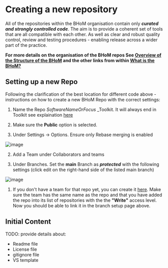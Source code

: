 # Creating a new repository

All of the repositories within the BHoM organisation contain only ___curated and strongly controlled code___. 
The aim is to provide a coherent set of tools that are all compatible with each other. As well as clear and robust quality control, review and testing procedures - enabling release across a wider part of the practice.

__For more details on the organisation of the BHoM repos See [Overview of the Structure of the BHoM](/documentation/Basics/Structure-of-the-BHoM) and the other links from within [What is the BHoM?]()__


## Setting up a new Repo
Following the clarification of the best location for different code above - instructions on how to create a new BHoM Repo with the correct settings:

1. Name the Repo _SoftwareNameOrFocus_ _Toolkit. It will always end in Toolkit see explaination [here](/documentation/Basics/Structure-of-the-BHoM)

1. Make sure the __Public__ option is selected.

1. Under Settings -> Options. Ensure only Rebase merging is enabled

![image](https://user-images.githubusercontent.com/16853390/50325899-5daa9c80-0522-11e9-8de7-36b5d76187c6.png)

2. Add a Team under Collaborators and teams

1. Under Branches. Set the __main__ Branch as ___protected___ with the following settings (click edit on the right-hand side of the listed main branch)

![image](https://user-images.githubusercontent.com/16853390/50325923-859a0000-0522-11e9-95ba-486c8e55dfe6.png)

1. If you don't have a team for that repo yet, you can create it [here](https://github.com/orgs/BHoM/teams). Make sure the team has the same name as the repo and that you have added the repo into its list of repositories with the the **"Write"** access level. Now you should be able to link it in the branch setup page above.

## Initial Content

TODO: provide details about:
- Readme file
- License file
- gitignore file
- VS template